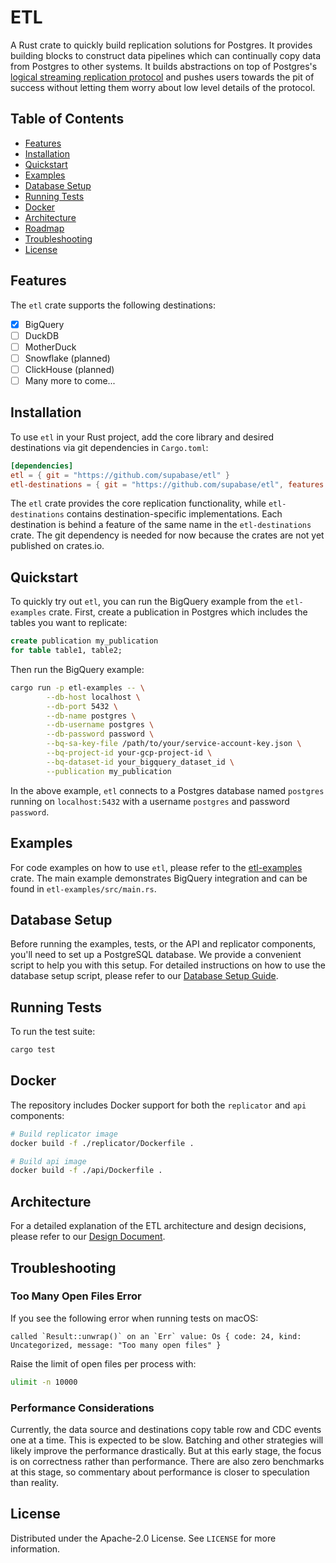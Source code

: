 # ETL

A Rust crate to quickly build replication solutions for Postgres. It provides building blocks to construct data pipelines which can continually copy data from Postgres to other systems. It builds abstractions on top of Postgres's [logical streaming replication protocol](https://www.postgresql.org/docs/current/protocol-logical-replication.html) and pushes users towards the pit of success without letting them worry about low level details of the protocol.

## Table of Contents

- [Features](#features)
- [Installation](#installation)
- [Quickstart](#quickstart)
- [Examples](#examples)
- [Database Setup](#database-setup)
- [Running Tests](#running-tests)
- [Docker](#docker)
- [Architecture](#architecture)
- [Roadmap](#roadmap)
- [Troubleshooting](#troubleshooting)
- [License](#license)

## Features

The `etl` crate supports the following destinations:

- [x] BigQuery
- [ ] DuckDB
- [ ] MotherDuck
- [ ] Snowflake (planned)
- [ ] ClickHouse (planned)
- [ ] Many more to come...

## Installation

To use `etl` in your Rust project, add the core library and desired destinations via git dependencies in `Cargo.toml`:

```toml
[dependencies]
etl = { git = "https://github.com/supabase/etl" }
etl-destinations = { git = "https://github.com/supabase/etl", features = ["bigquery"] }
```

The `etl` crate provides the core replication functionality, while `etl-destinations` contains destination-specific implementations. Each destination is behind a feature of the same name in the `etl-destinations` crate. The git dependency is needed for now because the crates are not yet published on crates.io.

## Quickstart

To quickly try out `etl`, you can run the BigQuery example from the `etl-examples` crate. First, create a publication in Postgres which includes the tables you want to replicate:

```sql
create publication my_publication
for table table1, table2;
```

Then run the BigQuery example:

```bash
cargo run -p etl-examples -- \
        --db-host localhost \
        --db-port 5432 \
        --db-name postgres \
        --db-username postgres \
        --db-password password \
        --bq-sa-key-file /path/to/your/service-account-key.json \
        --bq-project-id your-gcp-project-id \
        --bq-dataset-id your_bigquery_dataset_id \
        --publication my_publication
```

In the above example, `etl` connects to a Postgres database named `postgres` running on `localhost:5432` with a username `postgres` and password `password`.

## Examples

For code examples on how to use `etl`, please refer to the [etl-examples](https://github.com/supabase/etl/tree/main/etl-examples) crate. The main example demonstrates BigQuery integration and can be found in `etl-examples/src/main.rs`.

## Database Setup

Before running the examples, tests, or the API and replicator components, you'll need to set up a PostgreSQL database.
We provide a convenient script to help you with this setup. For detailed instructions on how to use the database setup script, please refer to our [Database Setup Guide](docs/guides/database-setup.md).

## Running Tests

To run the test suite:

```bash
cargo test
```

## Docker

The repository includes Docker support for both the `replicator` and `api` components:

```bash
# Build replicator image
docker build -f ./replicator/Dockerfile .

# Build api image
docker build -f ./api/Dockerfile .
```

## Architecture

For a detailed explanation of the ETL architecture and design decisions, please refer to our [Design Document](docs/design/etl-crate-design.md).

## Troubleshooting

### Too Many Open Files Error

If you see the following error when running tests on macOS:

```
called `Result::unwrap()` on an `Err` value: Os { code: 24, kind: Uncategorized, message: "Too many open files" }
```

Raise the limit of open files per process with:

```bash
ulimit -n 10000
```

### Performance Considerations

Currently, the data source and destinations copy table row and CDC events one at a time. This is expected to be slow. Batching and other strategies will likely improve the performance drastically. But at this early stage, the focus is on correctness rather than performance. There are also zero benchmarks at this stage, so commentary about performance is closer to speculation than reality.

## License

Distributed under the Apache-2.0 License. See `LICENSE` for more information.
